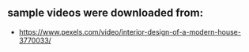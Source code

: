 ## sample videos were downloaded from:

- https://www.pexels.com/video/interior-design-of-a-modern-house-3770033/